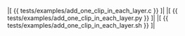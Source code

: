 |[<!-- language="c" -->
{{ tests/examples/add_one_clip_in_each_layer.c }}
]|
|[<!-- language="python" -->
{{ tests/examples/add_one_clip_in_each_layer.py }}
]|
|[<!-- language="shell" -->
{{ tests/examples/add_one_clip_in_each_layer.sh }}
]|
